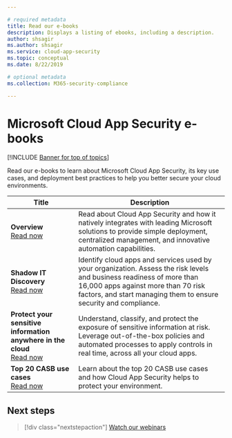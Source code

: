 ```yaml
---

# required metadata
title: Read our e-books 
description: Displays a listing of ebooks, including a description.
author: shsagir
ms.author: shsagir
ms.service: cloud-app-security
ms.topic: conceptual
ms.date: 8/22/2019

# optional metadata
ms.collection: M365-security-compliance

---
```


# Microsoft Cloud App Security e-books

[!INCLUDE [Banner for top of topics](includes/banner.md)]

Read our e-books to learn about Microsoft Cloud App Security, its key use cases, and deployment best practices to help you better secure your cloud environments.

| Title | Description |
| --- | --- |
| **Overview**<br />[Read now](https://go.microsoft.com/fwlink/p/?linkid=2079728) | Read about Cloud App Security and how it natively integrates with leading Microsoft solutions to provide simple deployment, centralized management, and innovative automation capabilities. |
| **Shadow IT Discovery**<br />[Read now](https://go.microsoft.com/fwlink/p/?linkid=2079805) | Identify cloud apps and services used by your organization. Assess the risk levels and business readiness of more than 16,000 apps against more than 70 risk factors, and start managing them to ensure security and compliance. |
| **Protect your sensitive information anywhere in the cloud**<br />[Read now](https://go.microsoft.com/fwlink/p/?linkid=2079808) | Understand, classify, and protect the exposure of sensitive information at risk. Leverage out-of-the-box policies and automated processes to apply controls in real time, across all your cloud apps. |
| **Top 20 CASB use cases**<br />[Read now](https://go.microsoft.com/fwlink/p/?linkid=2099428) | Learn about the top 20 CASB use cases and how Cloud App Security helps to protect your environment. |

## Next steps

> [!div class="nextstepaction"]
> [Watch our webinars](webinars.md)

